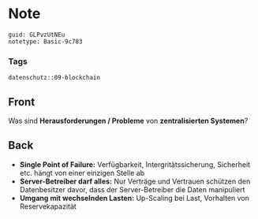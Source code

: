 # Note
```
guid: GLPvzUtNEu
notetype: Basic-9c783
```

### Tags
```
datenschutz::09-blockchain
```

## Front
Was sind <b>Herausforderungen / Probleme</b> von <b>zentralisierten Systemen</b>?

## Back
<ul><li><b>Single Point of Failure:</b> Verfügbarkeit, Intergritätssicherung, Sicherheit etc. hängt von einer einzigen Stelle ab</li><li><b>Server-Betreiber darf alles:</b> Nur Verträge und Vertrauen schützen den Datenbesitzer davor, dass der Server-Betreiber die Daten manipuliert</li><li><b>Umgang mit wechselnden Lasten:</b> Up-Scaling bei Last, Vorhalten von Reservekapazität</li></ul>
